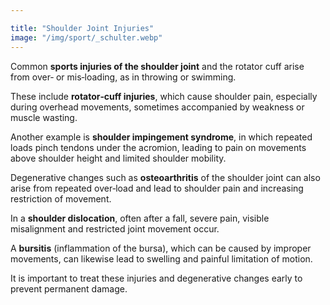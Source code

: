```yaml
---

title: "Shoulder Joint Injuries"
image: "/img/sport/_schulter.webp"
---
```


Common **sports injuries of the shoulder joint** and the rotator cuff arise from over‑ or mis‑loading, as in throwing or swimming. 

These include **rotator‑cuff injuries**, which cause shoulder pain, especially during overhead movements, sometimes accompanied by weakness or muscle wasting. 

Another example is **shoulder impingement syndrome**, in which repeated loads pinch tendons under the acromion, leading to pain on movements above shoulder height and limited shoulder mobility. 

Degenerative changes such as **osteoarthritis** of the shoulder joint can also arise from repeated over‑load and lead to shoulder pain and increasing restriction of movement. 

In a **shoulder dislocation**, often after a fall, severe pain, visible misalignment and restricted joint movement occur. 

A **bursitis** (inflammation of the bursa), which can be caused by improper movements, can likewise lead to swelling and painful limitation of motion. 

It is important to treat these injuries and degenerative changes early to prevent permanent damage.